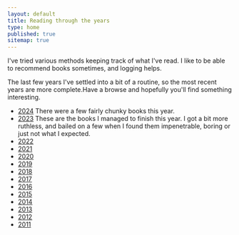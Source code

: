 ```yaml
---
layout: default
title: Reading through the years
type: home
published: true
sitemap: true
---
```


I've tried various methods keeping track of what I've read. I like to be able to recommend books sometimes, and logging helps.

The last few years I've settled into a bit of a routine, so the most recent years are more complete.Have a browse and hopefully you'll find something interesting.

<ul>
<li><a href="/reading/2024">2024</a> There were a few fairly chunky books this year.

</li>
<li><a href="/reading/2023">2023</a> These are the books I managed to finish this year. I got a bit more ruthless, and bailed on a few when I found them impenetrable, boring or just not what I expected.</li>
<li><a href="/reading/2022">2022</a></li>
<li><a href="/reading/2021">2021</a></li>
<li><a href="/reading/2020">2020</a></li>
<li><a href="/reading/2019">2019</a></li>
<li><a href="/reading/2018">2018</a></li>
<li><a href="/reading/2017">2017</a></li>
<li><a href="/reading/2016">2016</a></li>
<li><a href="/reading/2015">2015</a></li>
<li><a href="/reading/2014">2014</a></li>
<li><a href="/reading/2013">2013</a></li>
<li><a href="/reading/2012">2012</a></li>
<li><a href="/reading/2011">2011</a></li>
</ul>